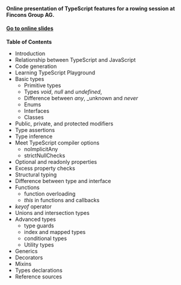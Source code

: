#### Online presentation of TypeScript features for a rowing session at Fincons Group AG.

#### <a href="http://ova2.github.io/typescript-rowing-session/slides/index.html" target="_blank">Go to online slides</a>

__Table of Contents__

* Introduction
* Relationship between TypeScript and JavaScript
* Code generation
* Learning TypeScript Playground
* Basic types
  * Primitive types
  * Types _void_, _null_ and _undefined_,
  * Difference between _any_, _unknown and _never_
  * Enums
  * Interfaces
  * Classes
* Public, private, and protected modifiers
* Type assertions
* Type inference
* Meet TypeScript compiler options
  * noImplicitAny
  * strictNullChecks
* Optional and readonly properties
* Excess property checks
* Structural typing
* Difference between type and interface
* Functions
  * function overloading
  * _this_ in functions and callbacks
* _keyof_ operator
* Unions and intersection types
* Advanced types
  * type guards
  * index and mapped types
  * conditional types
  * Utility types
* Generics
* Decorators
* Mixins
* Types declarations
* Reference sources
